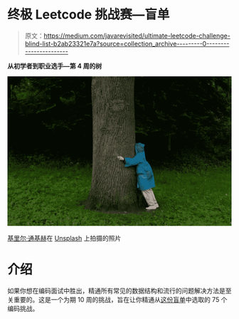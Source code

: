 # 终极 Leetcode 挑战赛—盲单

> 原文：<https://medium.com/javarevisited/ultimate-leetcode-challenge-blind-list-b2ab23321e7a?source=collection_archive---------0----------------------->

**从初学者到职业选手—第 4 周的树**

![](img/5d08bfc5d62e7653488cfd04a8283e0d.png)

[基里尔·通基赫](https://unsplash.com/@photophotostock?utm_source=unsplash&utm_medium=referral&utm_content=creditCopyText)在 [Unsplash](https://unsplash.com/s/photos/challenge?utm_source=unsplash&utm_medium=referral&utm_content=creditCopyText) 上拍摄的照片

# 介绍

如果你想在编码面试中胜出，精通所有常见的数据结构和流行的问题解决方法是至关重要的。这是一个为期 10 周的挑战，旨在让你精通从[这份盲单](https://leetcode.com/discuss/general-discussion/460599/blind-75-leetcode-questions)中选取的 75 个编码挑战。